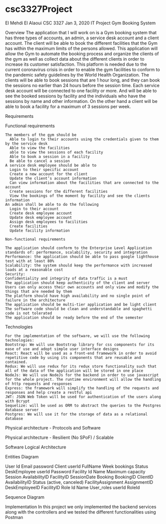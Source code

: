 # csc3327Project

El Mehdi El Alaoui
CSC 3327
Jan 3, 2020
IT Project
Gym Booking System

Overview
	The application that I will work on is a Gym booking system that has three types of accounts, an admin, a service desk account and a client account. The client will be able to book the different facilities that the Gym has within the maximum limits of the persons allowed. This application will allow the Gym to automate the booking process and organize the clients of the gym as well as collect data about the different clients in order to increase its customer satisfaction. This platform is needed due to the current coronavirus crisis in order to enable the gym facilities to conform to the pandemic safety guidelines by the World Health Organization.
	The clients will be able to book sessions that are 1 hour long, and they can book the sessions no earlier than 24 hours before the session time. Each service desk account will be connected to one facility or more. And will be able to see the booked sessions by facility and the individuals who have the sessions by name and other information. On the other hand a client will be able to book a facility for a maximum of 3 sessions per week.

Requirements

Functional requirements


    The members of the gym should be
      Able to login to their accounts using the credentials given to them by the service desk
      Able to view the facilities
      able to view the sessions of each facility
      Able to book a session in a facility 
      Be able to cancel a session
    A service desk employee should be able to 
      Login to their specific account
      Create a new account for the client
      Update the client’s account information
      Can view information about the facilities that are connected to the account
      Create sessions for the different facilities
      View the bookings of the moment by facility and see the clients information
    An admin shall be able to do the following
      Login to their account
      Create desk employee account
      Update desk employee account
      Assign desk employees to facilities
      Create facilities
      Update facility information

    Non-functional requirements

    The application should conform to the Enterprise Level Application standards of: performance, scalability, security and integration
    Performance: the application should be able to pass google lighthouse test with at least 80%
    Scalability: the system should keep the performance with increased loads at a reasonable cost
    Security:
    Confidentiality and integrity of data traffic is a must
    The application should keep authenticity of the client and server
    Users can only access their own accounts and only view and modify the things that are needed by them
    The platform should have high availability and no single point of failure in the architecture
    The application should be multi-tier application and be light client
    The software code should be clean and understandable and spaghetti code is not tolerated
    The application should be ready before the end of the semester

  Technologies 
  
    For the implementation of the software, we will use the following technologies:
    Bootstrap: We will use Bootstrap library for css components for its ease of use and adopt simple user interface designs
    React: React will be used as a front-end framework in order to avoid repetitive code by using its components that are reusable and contained. 
    Redux: We will use redux for its redux store functionality such that all of the data of the application will be stored in one place
    NodeJs: We will use NodeJs for the backend in order to use javascript for the whole project. The runtime environment will allow the handling of http requests and responses
    Express: the framework will simplify the handling of the requests and responses and help create a restful api
    JWT: JSON Web Token will be used for authentication of the users along with Bcrypt
    Sequelize: will be used as ORM to abstract the queries to the Postgres database server
    Postgres: We will use it for the storage of data as a relational database













Physical architecture - Protocols and Software




Physical architecture - Resilient (No SPoF) / Scalable











Software Logical Architecture

Entities Diagram



User
Id
Email
password
Client
userId
FullName
Week bookings
Status
DeskEmployee
userId
Password
Facility
Id
Name
Maximum capacity
Session
AvailabilityID
FacilityID
SessionDate
Booking
BookingID
ClientID
AvailabilityID
Status (active, canceled)
FacilityAssignment
AssignmentID
DeskEmployeeID
FacilityID
Role
Id
Name
User_roles
userId
RoleId

















Sequence Diagram


Implementation
	In this project we only implemented the backend services along with the controllers and we tested the different functionalities using Postman
